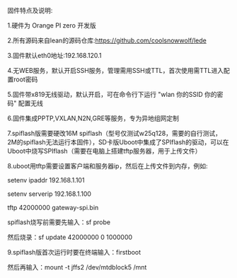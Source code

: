 固件特点及说明:

1.硬件为 Orange PI zero 开发版

2.所有源码来自lean的源码仓库:https://github.com/coolsnowwolf/lede

3.固件默认eth0地址:192.168.120.1

4.无WEB服务，默认开启SSH服务，管理需用SSH或TTL，首次使用需TTL进入配置root密码

5.固件带x819无线驱动，默认开启，可在命令行下运行 "wlan 你的SSID 你的密码" 配置无线

6.固件集成PPTP,VXLAN,N2N,GRE等服务，专为异地组网定制

7.spiflash版需要硬改16M spiflash（型号仅测试w25q128，需要的自行测试，2M的spiflash无法运行本固件），SD卡版Uboot中集成了SPIflash的驱动，可以在Uboot中烧写SPIflash（需要在电脑上搭建tftp服务器，用于上传文件）

8.uboot用tftp需要设置客户端和服务器ip，然后在上传文件到内存，例如:

setenv ipaddr 192.168.1.101

setenv serverip 192.168.1.100

tftp 42000000 gateway-spi.bin

spiflash烧写前需要先输入：sf probe

然后烧录：sf update 42000000 0 1000000

9.spiflash版首次运行时要在终端输入：firstboot

然后再输入：mount -t jffs2 /dev/mtdblock5 /mnt

